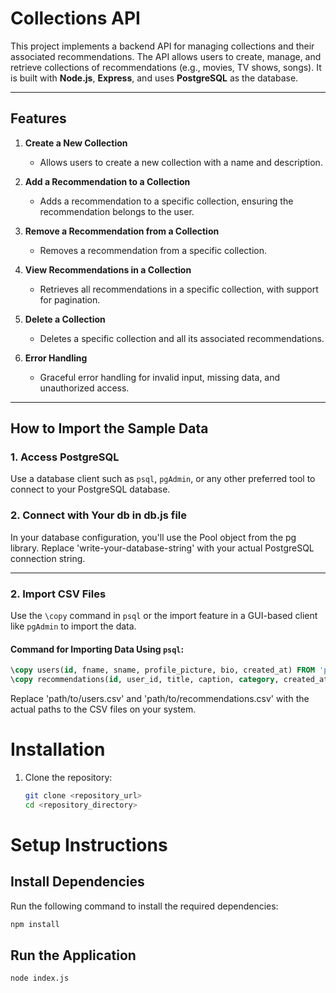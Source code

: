 # **Collections API**

This project implements a backend API for managing collections and their associated recommendations. The API allows users to create, manage, and retrieve collections of recommendations (e.g., movies, TV shows, songs). It is built with **Node.js**, **Express**, and uses **PostgreSQL** as the database.

---

## **Features**

1. **Create a New Collection**
   - Allows users to create a new collection with a name and description.

2. **Add a Recommendation to a Collection**
   - Adds a recommendation to a specific collection, ensuring the recommendation belongs to the user.

3. **Remove a Recommendation from a Collection**
   - Removes a recommendation from a specific collection.

4. **View Recommendations in a Collection**
   - Retrieves all recommendations in a specific collection, with support for pagination.

5. **Delete a Collection**
   - Deletes a specific collection and all its associated recommendations.

6. **Error Handling**
   - Graceful error handling for invalid input, missing data, and unauthorized access.

---

## **How to Import the Sample Data**

### **1. Access PostgreSQL**
Use a database client such as `psql`, `pgAdmin`, or any other preferred tool to connect to your PostgreSQL database.

### **2. Connect with Your db in db.js file**
In your database configuration, you'll use the Pool object from the pg library. Replace 'write-your-database-string' with your actual PostgreSQL connection string.

---

### **2. Import CSV Files**
Use the `\copy` command in `psql` or the import feature in a GUI-based client like `pgAdmin` to import the data.

#### **Command for Importing Data Using `psql`:**

```sql
\copy users(id, fname, sname, profile_picture, bio, created_at) FROM 'path/to/users.csv' DELIMITER ',' CSV HEADER;
\copy recommendations(id, user_id, title, caption, category, created_at) FROM 'path/to/recommendations.csv' DELIMITER ',' CSV HEADER;
```
Replace 'path/to/users.csv' and 'path/to/recommendations.csv' with the actual paths to the CSV files on your system.

# **Installation**

1. Clone the repository:
   ```bash
   git clone <repository_url>
   cd <repository_directory>

# **Setup Instructions**

## **Install Dependencies**

Run the following command to install the required dependencies:

```bash
npm install
```

## **Run the Application**

```bash
node index.js


